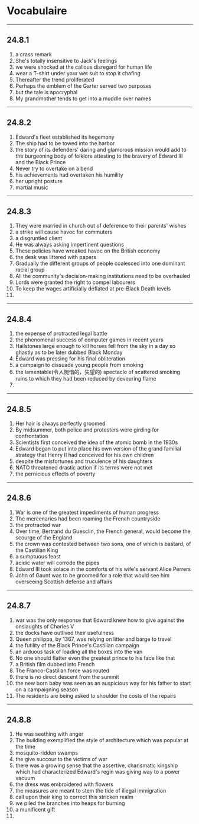 # Vocabulaire

---

## 24.8.1 

1. a crass remark 
2. She's totally insensitive to Jack's feelings 
3. we were shocked at the callous disregard for human life 
4. wear a T-shirt under your wet suit to stop it chafing 
5. Thereafter the trend proliferated 
6. Perhaps the emblem of the Garter served two purposes 
7. but the tale is apocryphal 
8. My grandmother tends to get into a muddle over names 
   
---

## 24.8.2 

1. Edward's fleet established its hegemony 
2. The ship had to be towed into the harbor 
3. the story of its defenders' daring and glamorous mission would add to the burgeoning body of folklore attesting to the bravery of Edward III and the Black Prince 
4. Never try to overtake on a bend 
5. his achievements had overtaken his humility 
6. her upright posture 
7. martial music 

---

## 24.8.3 

1. They were married in church out of deference to their parents' wishes 
2. a strike will cause havoc for commuters 
3. a disgruntled client 
4. He was always asking impertinent questions 
5. These policies have wreaked havoc on the British economy 
6. the desk was littered with papers 
7. Gradually the different groups of people coalesced into one dominant racial group 
8. All the community's decision-making institutions need to be overhauled 
9. Lords were granted the right to compel labourers
10. To keep the wages artificially deflated at pre-Black Death levels 
11. 

---

## 24.8.4

1. the expense of protracted legal battle
2. the phenomenal success of computer games in recent years 
3. Hailstones large enough to kill horses fell from the sky in a day so ghastly as to be later dubbed Black Monday 
4. Edward was pressing for his final obliteration 
5. a campaign to dissuade young people from smoking 
6. the lamentable(令人惋惜的，失望的) spectacle of scattered smoking ruins to which they had been reduced by devouring flame 
7. 
   
---

## 24.8.5

1. Her hair is always perfectly groomed 
2. By midsummer, both police and protesters were girding for confrontation 
3. Scientists first conceived the idea of the atomic bomb in the 1930s 
4. Edward began to put into place his own version of the grand familial strategy that Henry II had conceived for his own children
5. despite the misfortunes and truculence of his daughters 
6. NATO threatened drastic action if its terms were not met 
8. the pernicious effects of poverty 

---

## 24.8.6

1. War is one of the greatest impediments of human progress
2. The mercenaries had been roaming the French countryside 
3. the protracted war 
4. Over time, Bertrand du Guesclin, the French general,  would become the scourge of the England 
5. the crown was contested between two sons, one of which is bastard, of the Castilian King 
6. a sumptuous feast 
7. acidic water will corrode the pipes 
8. Edward III took solace in the comforts of his wife's servant Alice Perrers 
9. John of Gaunt was to be groomed for a role that would see him overseeing Scottish defense and affairs 

---

## 24.8.7

1. war was the only response that Edward knew how to give against the onslaughts of Charles V
2. the docks have outlived their usefulness 
3. Queen philippa, by 1367, was relying on litter and barge to travel 
4. the futility of the Black Prince's Castilian campaign
5. an arduous task of loading all the boxes into the van 
6. No one should flatter even the greatest prince to his face like that 
7. a British film dubbed into French 
8. The Franco-Castilian force was routed 
9. there is no direct descent from the summit 
10. the new born baby was seen as an auspicious way for his father to start on a campaigning season
11. The residents are being asked to shoulder the costs of the repairs 

---

## 24.8.8

1. He was seething with anger 
2. The building exemplified the style of architecture which was popular at the time 
3. mosquito-ridden swamps 
4. the give succour to the victims of war 
5. there was a growing sense that the assertive, charismatic kingship which had characterized Edward's regin was giving way to a power vacuum
6. the dress was embroidered with flowers 
7. the measures are meant to stem the tide of illegal immigration 
8. call upon their king to correct this stricken realm 
9. we piled the branches into heaps for burning 
10. a munificent gift
11. 



